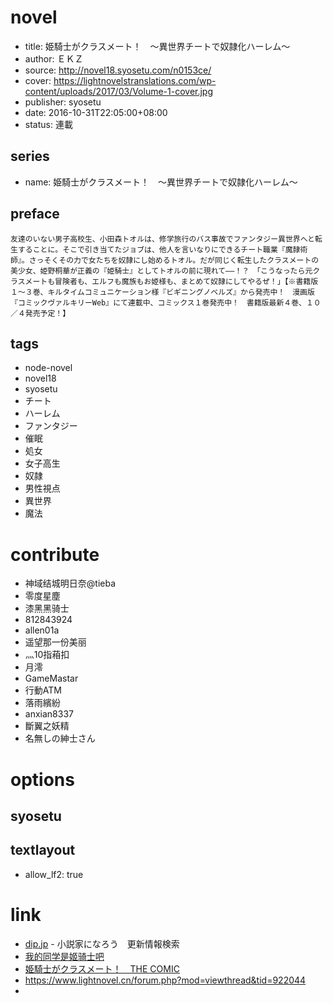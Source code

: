 # novel

- title: 姫騎士がクラスメート！　〜異世界チートで奴隷化ハーレム〜
- author: ＥＫＺ
- source: http://novel18.syosetu.com/n0153ce/
- cover: https://lightnovelstranslations.com/wp-content/uploads/2017/03/Volume-1-cover.jpg
- publisher: syosetu
- date: 2016-10-31T22:05:00+08:00
- status: 連載

## series

- name: 姫騎士がクラスメート！　〜異世界チートで奴隷化ハーレム〜

## preface


```
友達のいない男子高校生、小田森トオルは、修学旅行のバス事故でファンタジー異世界へと転生することに。そこで引き当てたジョブは、他人を言いなりにできるチート職業『魔隷術師』。さっそくその力で女たちを奴隷にし始めるトオル。だが同じく転生したクラスメートの美少女、姫野桐華が正義の『姫騎士』としてトオルの前に現れて——！？　「こうなったら元クラスメートも冒険者も、エルフも魔族もお姫様も、まとめて奴隷にしてやるぜ！」【※書籍版１〜３巻、キルタイムコミュニケーション様『ビギニングノベルズ』から発売中！　漫画版『コミックヴァルキリーWeb』にて連載中、コミックス１巻発売中！　書籍版最新４巻、１０／４発売予定！】
```

## tags

- node-novel
- novel18
- syosetu
- チート
- ハーレム
- ファンタジー
- 催眠
- 処女
- 女子高生
- 奴隷
- 男性視点
- 異世界
- 魔法

# contribute

- 神域结城明日奈@tieba
- 零度星塵
- 漆黑黑骑士
- 812843924
- allen01a
- 遥望那一份美丽
- 灬10指葙扣
- 月澪
- GameMastar
- 行動ATM
- 落雨繽紛
- anxian8337
- 斷翼之妖精
- 名無しの紳士さん

# options

## syosetu


## textlayout

- allow_lf2: true

# link

- [dip.jp](https://narou18.dip.jp/search.php?text=n0153ce&novel=all&genre=all&new_genre=all&length=0&down=0&up=100) - 小説家になろう　更新情報検索
- [我的同学是姬骑士吧](https://tieba.baidu.com/f?kw=%E6%88%91%E7%9A%84%E5%90%8C%E5%AD%A6%E6%98%AF%E5%A7%AC%E9%AA%91%E5%A3%AB&ie=utf-8 "我的同学是姬骑士")
- [姫騎士がクラスメート！　THE COMIC](http://www.comic-valkyrie.com/modules/web_valkyrie/classmate/)
- https://www.lightnovel.cn/forum.php?mod=viewthread&tid=922044
- 

